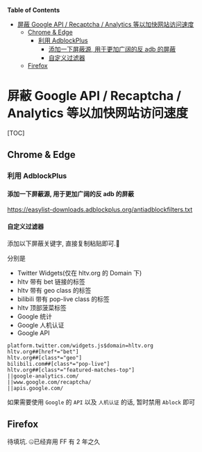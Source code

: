 <!-- START doctoc generated TOC please keep comment here to allow auto update -->
<!-- DON'T EDIT THIS SECTION, INSTEAD RE-RUN doctoc TO UPDATE -->
**Table of Contents**

- [屏蔽 Google API / Recaptcha / Analytics 等以加快网站访问速度](#%E5%B1%8F%E8%94%BD-google-api--recaptcha--analytics-%E7%AD%89%E4%BB%A5%E5%8A%A0%E5%BF%AB%E7%BD%91%E7%AB%99%E8%AE%BF%E9%97%AE%E9%80%9F%E5%BA%A6)
  - [Chrome & Edge](#chrome--edge)
    - [利用 AdblockPlus](#%E5%88%A9%E7%94%A8-adblockplus)
      - [添加一下屏蔽源, 用于更加广阔的反 adb 的屏蔽](#%E6%B7%BB%E5%8A%A0%E4%B8%80%E4%B8%8B%E5%B1%8F%E8%94%BD%E6%BA%90-%E7%94%A8%E4%BA%8E%E6%9B%B4%E5%8A%A0%E5%B9%BF%E9%98%94%E7%9A%84%E5%8F%8D-adb-%E7%9A%84%E5%B1%8F%E8%94%BD)
      - [自定义过滤器](#%E8%87%AA%E5%AE%9A%E4%B9%89%E8%BF%87%E6%BB%A4%E5%99%A8)
  - [Firefox](#firefox)

<!-- END doctoc generated TOC please keep comment here to allow auto update -->


# 屏蔽 Google API / Recaptcha / Analytics 等以加快网站访问速度

[TOC]

## Chrome & Edge

### 利用 AdblockPlus

#### 添加一下屏蔽源, 用于更加广阔的反 adb 的屏蔽

https://easylist-downloads.adblockplus.org/antiadblockfilters.txt

#### 自定义过滤器

添加以下屏蔽关键字, 直接复制粘贴即可.🎉

分别是

- Twitter Widgets(仅在 hltv.org 的 Domain 下)
- hltv 带有 bet 链接的标签
- hltv 带有 geo class 的标签
- bilibili 带有 pop-live class 的标签
- hltv 顶部菠菜标签
- Google 统计
- Google 人机认证
- Google API

```
platform.twitter.com/widgets.js$domain=hltv.org
hltv.org##[href*="bet"]
hltv.org##[class*="geo"]
bilibili.com##[class*="pop-live"]
hltv.org##[class*="featured-matches-top"]
||google-analytics.com/
||www.google.com/recaptcha/
||apis.google.com/
```

如果需要使用 `Google` 的 `API` 以及 `人机认证` 的话, 暂时禁用 `Ablock` 即可

## Firefox

待填坑. 🤐已经弃用 FF 有 2 年之久
